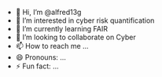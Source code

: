 - 👋 Hi, I’m @alfred13g
- 👀 I’m interested in cyber risk quantification
- 🌱 I’m currently learning FAIR
- 💞️ I’m looking to collaborate on Cyber
- 📫 How to reach me ...
- 😄 Pronouns: ...
- ⚡ Fun fact: ...

<!---
alfred13g/alfred13g is a ✨ special ✨ repository because its `README.md` (this file) appears on your GitHub profile.
You can click the Preview link to take a look at your changes.
--->
